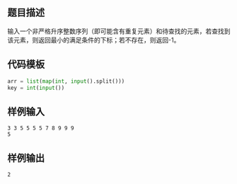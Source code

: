 ## 题目描述
输入一个非严格升序整数序列（即可能含有重复元素）和待查找的元素，若查找到该元素，则返回最小的满足条件的下标；若不存在，则返回-1。

## 代码模板
```py
arr = list(map(int, input().split()))
key = int(input())

```

## 样例输入
```input
3 3 5 5 5 5 7 8 9 9 9
5
```

## 样例输出
```output
2
```
